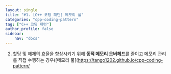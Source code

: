 ```yaml
---
layout: single
title: "#1. [C++ 코딩 패턴] 메모리 풀"
categories: "cpp-coding-pattern"
tag: ["C++ 코딩 패턴"]
author_profile: false
sidebar: 
    nav: "docs"
---
```




2. 할당 및 해제의 효율을 향상시키기 위해 **동적 메모리 오버헤드**를 줄이고 메모리 관리를 직접 수행하는 경우([메모리 풀](https://tango1202.github.io/cpp-coding-pattern/